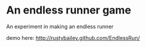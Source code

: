 An endless runner game
=========

An experiment in making an endless runner

demo here: http://rustybailey.github.com/EndlessRun/
